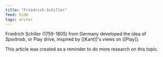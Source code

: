 ```yaml
---
title: "Friedrich Schiller"
feed: hide
tags: writer
---
```


Friedrich Schiller (1759-1805) from Germany developed the idea of _Spieltrieb_, or Play drive, inspired by [[Kant]]'s views on [[Play]].

This article was created as a reminder to do more research on this topic.